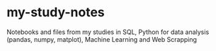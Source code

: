 # my-study-notes
Notebooks and files from my studies in SQL, Python for data analysis (pandas, numpy, matplot), Machine Learning and Web Scrapping
